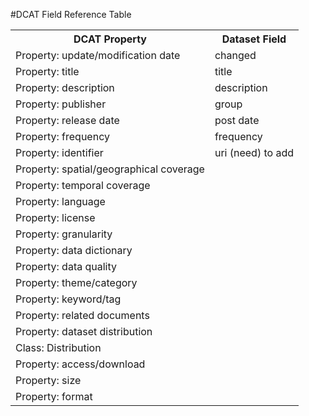 #DCAT Field Reference Table

<table>

<tbody>

<tr>

<th>DCAT Property</th>

<th>Dataset Field</th>

</tr>

<tr>

<td>Property: update/modification date</td>

<td>changed</td>

</tr>

<tr>

<td>Property: title</td>

<td>title</td>

</tr>

<tr>

<td>Property: description</td>

<td>description</td>

</tr>

<tr>

<td>Property: publisher</td>

<td>group</td>

</tr>

<tr>

<td>Property: release date</td>

<td>post date</td>

</tr>

<tr>

<td>Property: frequency</td>

<td>frequency</td>

</tr>

<tr>

<td>Property: identifier</td>

<td>uri (need) to add</td>

</tr>

<tr>

<td>Property: spatial/geographical coverage</td>

</tr>

<tr>

<td>Property: temporal coverage</td>

</tr>

<tr>

<td>Property: language</td>

</tr>

<tr>

<td>Property: license</td>

</tr>

<tr>

<td>Property: granularity</td>

</tr>

<tr>

<td>Property: data dictionary</td>

</tr>

<tr>

<td>Property: data quality</td>

</tr>

<tr>

<td>Property: theme/category</td>

</tr>

<tr>

<td>Property: keyword/tag</td>

</tr>

<tr>

<td>Property: related documents</td>

</tr>

<tr>

<td>Property: dataset distribution</td>

</tr>

<tr>

<td>Class: Distribution</td>

</tr>

<tr>

<td>Property: access/download</td>

</tr>

<tr>

<td>Property: size</td>

</tr>

<tr>

<td>Property: format</td>

</tr>

</tbody>

</table>